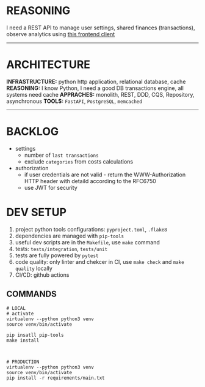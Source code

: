 # REASONING

I need a REST API to manage user settings, shared finances (transactions), observe analytics using [this frontend client](https://github.com/parfeniukink/fambb-frontend)

---

# ARCHITECTURE

**INFRASTRUCTURE:** python http application, relational database, cache
**REASONING:** I know Python, I need a good DB transactions engine, all systems need cache
**APPRACHES:** monolith, REST, DDD, CQS, Repository, asynchronous
**TOOLS:** `FastAPI`, `PostgreSQL`, `memcached`

---

# BACKLOG

- settings
  - number of `last transactions`
  - exclude `categories` from costs calculations
- authorization
  - if user credentials are not valid - return the WWW-Authorization HTTP header with detaild according to the RFC6750
  - use JWT for security

# DEV SETUP

1. project python tools configurations: `pyproject.toml`, `.flake8`
2. dependencies are managed with `pip-tools`
3. useful dev scripts are in the `Makefile`, use `make` command
4. tests: `tests/integration`, `tests/unit`
5. tests are fully powered by `pytest`
6. code quality: only linter and chekcer in CI, use `make check` and `make quality` locally
7. CI/CD: github actions

## COMMANDS

```shell
# LOCAL
# activate
virtualenv --python python3 venv
source venv/bin/activate

pip insatll pip-tools
make install



# PRODUCTION
virtualenv --python python3 venv
source venv/bin/activate
pip install -r requirements/main.txt
```
